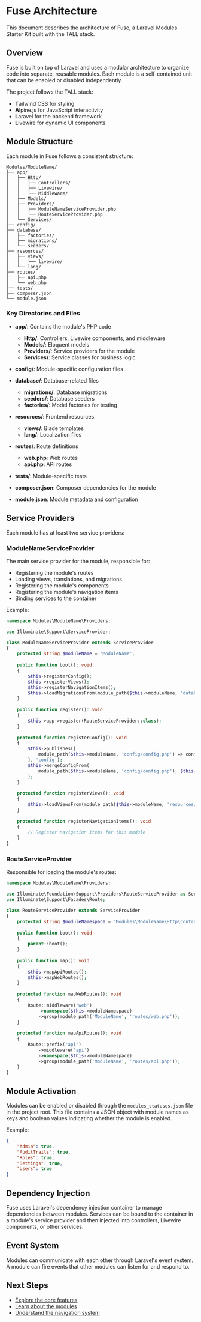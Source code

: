 # Fuse Architecture

This document describes the architecture of Fuse, a Laravel Modules Starter Kit built with the TALL stack.

## Overview

Fuse is built on top of Laravel and uses a modular architecture to organize code into separate, reusable modules. Each module is a self-contained unit that can be enabled or disabled independently.

The project follows the TALL stack:
- **T**ailwind CSS for styling
- **A**lpine.js for JavaScript interactivity
- **L**aravel for the backend framework
- **L**ivewire for dynamic UI components

## Module Structure

Each module in Fuse follows a consistent structure:

```
Modules/ModuleName/
├── app/
│   ├── Http/
│   │   ├── Controllers/
│   │   ├── Livewire/
│   │   └── Middleware/
│   ├── Models/
│   ├── Providers/
│   │   ├── ModuleNameServiceProvider.php
│   │   └── RouteServiceProvider.php
│   └── Services/
├── config/
├── database/
│   ├── factories/
│   ├── migrations/
│   └── seeders/
├── resources/
│   ├── views/
│   │   └── livewire/
│   └── lang/
├── routes/
│   ├── api.php
│   └── web.php
├── tests/
├── composer.json
└── module.json
```

### Key Directories and Files

- **app/**: Contains the module's PHP code
  - **Http/**: Controllers, Livewire components, and middleware
  - **Models/**: Eloquent models
  - **Providers/**: Service providers for the module
  - **Services/**: Service classes for business logic

- **config/**: Module-specific configuration files

- **database/**: Database-related files
  - **migrations/**: Database migrations
  - **seeders/**: Database seeders
  - **factories/**: Model factories for testing

- **resources/**: Frontend resources
  - **views/**: Blade templates
  - **lang/**: Localization files

- **routes/**: Route definitions
  - **web.php**: Web routes
  - **api.php**: API routes

- **tests/**: Module-specific tests

- **composer.json**: Composer dependencies for the module

- **module.json**: Module metadata and configuration

## Service Providers

Each module has at least two service providers:

### ModuleNameServiceProvider

The main service provider for the module, responsible for:
- Registering the module's routes
- Loading views, translations, and migrations
- Registering the module's components
- Registering the module's navigation items
- Binding services to the container

Example:

```php
namespace Modules\ModuleName\Providers;

use Illuminate\Support\ServiceProvider;

class ModuleNameServiceProvider extends ServiceProvider
{
    protected string $moduleName = 'ModuleName';
    
    public function boot(): void
    {
        $this->registerConfig();
        $this->registerViews();
        $this->registerNavigationItems();
        $this->loadMigrationsFrom(module_path($this->moduleName, 'database/migrations'));
    }
    
    public function register(): void
    {
        $this->app->register(RouteServiceProvider::class);
    }
    
    protected function registerConfig(): void
    {
        $this->publishes([
            module_path($this->moduleName, 'config/config.php') => config_path($this->moduleName.'.php'),
        ], 'config');
        $this->mergeConfigFrom(
            module_path($this->moduleName, 'config/config.php'), $this->moduleName
        );
    }
    
    protected function registerViews(): void
    {
        $this->loadViewsFrom(module_path($this->moduleName, 'resources/views'), $this->moduleName);
    }
    
    protected function registerNavigationItems(): void
    {
        // Register navigation items for this module
    }
}
```

### RouteServiceProvider

Responsible for loading the module's routes:

```php
namespace Modules\ModuleName\Providers;

use Illuminate\Foundation\Support\Providers\RouteServiceProvider as ServiceProvider;
use Illuminate\Support\Facades\Route;

class RouteServiceProvider extends ServiceProvider
{
    protected string $moduleNamespace = 'Modules\ModuleName\Http\Controllers';
    
    public function boot(): void
    {
        parent::boot();
    }
    
    public function map(): void
    {
        $this->mapApiRoutes();
        $this->mapWebRoutes();
    }
    
    protected function mapWebRoutes(): void
    {
        Route::middleware('web')
            ->namespace($this->moduleNamespace)
            ->group(module_path('ModuleName', 'routes/web.php'));
    }
    
    protected function mapApiRoutes(): void
    {
        Route::prefix('api')
            ->middleware('api')
            ->namespace($this->moduleNamespace)
            ->group(module_path('ModuleName', 'routes/api.php'));
    }
}
```

## Module Activation

Modules can be enabled or disabled through the `modules_statuses.json` file in the project root. This file contains a JSON object with module names as keys and boolean values indicating whether the module is enabled.

Example:
```json
{
    "Admin": true,
    "AuditTrails": true,
    "Roles": true,
    "Settings": true,
    "Users": true
}
```

## Dependency Injection

Fuse uses Laravel's dependency injection container to manage dependencies between modules. Services can be bound to the container in a module's service provider and then injected into controllers, Livewire components, or other services.

## Event System

Modules can communicate with each other through Laravel's event system. A module can fire events that other modules can listen for and respond to.

## Next Steps

- [Explore the core features](core-features.md)
- [Learn about the modules](modules/index.md)
- [Understand the navigation system](navigation.md)
